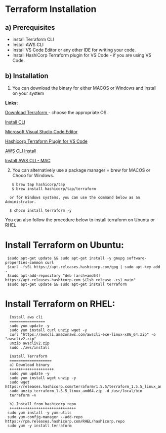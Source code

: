 # **Terraform Installation**

## a) Prerequisites
- Install Terraform CLI
- Install AWS CLI
- Install VS Code Editor or any other IDE for writing your code.
- Install HashiCorp Terraform plugin for VS Code - if you are using VS Code.

## b) Installation

 1. You can download the binary for either MACOS or Windows and install on your system

**Links:**

[Download Terraform ](https://www.terraform.io/downloads.html) - choose the appropriate OS.

[Install CLI](https://learn.hashicorp.com/tutorials/terraform/install-cli)

[Microsoft Visual Studio Code Editor](https://code.visualstudio.com/download)

[Hashicorp Terraform Plugin for VS Code](https://marketplace.visualstudio.com/items?itemName=HashiCorp.terraform)

[AWS CLI Install](https://docs.aws.amazon.com/cli/latest/userguide/cli-chap-install.html)

[Install AWS CLI - MAC](https://docs.aws.amazon.com/cli/latest/userguide/install-cliv2-mac.html#cliv2-mac-install-cmd)

2. You can alternatively use a package manager = brew for MACOS or Choco for Windows.
```
   $ brew tap hashicorp/tap
   $ brew install hashicorp/tap/terraform

  or for Windows systems, you can use the command below as an Administrator.
  
  $ choco install terraform -y
```

You can also follow the procedure below to install terraform on Ubuntu or RHEL

# Install Terraform on Ubuntu:
     $sudo apt-get update && sudo apt-get install -y gnupg software-properties-common curl
     $curl -fsSL https://apt.releases.hashicorp.com/gpg | sudo apt-key add -
     $sudo apt-add-repository "deb [arch=amd64] https://apt.releases.hashicorp.com $(lsb_release -cs) main"
     $sudo apt-get update && sudo apt-get install terraform

# Install Terraform on RHEL:
      Install aws cli
      ================
      sudo yum update -y
      sudo yum install curl unzip wget -y  
      curl "https://awscli.amazonaws.com/awscli-exe-linux-x86_64.zip" -o "awscliv2.zip"
      unzip awscliv2.zip
      sudo ./aws/install

      Install Terraform
      ===================
      a) Download binary
      ++++++++++++++++++++
      sudo yum update -y
      sudo yum install wget unzip -y
      sudo wget https://releases.hashicorp.com/terraform/1.5.5/terraform_1.5.5_linux_amd64.zip
      sudo unzip terraform_1.5.5_linux_amd64.zip -d /usr/local/bin
      terraform -v

      b) Install from hashicorp repo
      ++++++++++++++++++++++++++++++
     sudo yum install -y yum-utils
     sudo yum-config-manager --add-repo https://rpm.releases.hashicorp.com/RHEL/hashicorp.repo
     sudo yum -y install terraform

